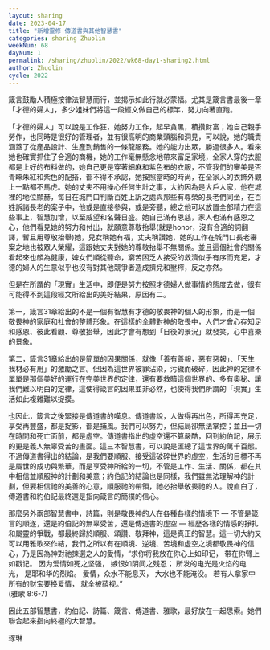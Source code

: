 ```yaml
---
layout: sharing
date: 2023-04-17
title: "新增靈修 傳道書與其他智慧書"
categories: sharing Zhuolin
weekNum: 68
dayNum: 1
permalink: /sharing/zhuolin/2022/wk68-day1-sharing2.html
author: Zhuolin
cycle: 2022
---
```


箴言鼓勵人積極按律法智慧而行，並揭示如此行就必蒙福。尤其是箴言書最後一章「才德的婦人」，多少姐妹們將這一段經文做自己的標竿，努力向著直跑。  

「才德的婦人」可以說是工作狂，她努力工作，起早貪黑，積攢財富；她自己親手勞作，也同時是很好的管理者，並有很高明的商業頭腦和洞見，可以說，她的職責涵蓋了從產品設計、生產到銷售的一條龍服務。她的能力出眾，勝過很多人。看來她也確實抓住了合適的商機，她的工作毫無懸念地帶來富足家境，全家人穿的衣服都是上好的布料做的，她自己更是穿著細麻和紫色布的衣服，不管我們的審美是否青睞朱紅和紫色的配搭，都不得不承認，她按照當時的時尚，在全家人的衣飾外觀上一點都不馬虎。她的丈夫不用操心任何生計之事，大約因為是大戶人家，他在城裡的地位顯赫，每日在城門口判斷百姓上訴之處與那些有尊榮的長老們同坐，在百姓訴諸長老的案子中，他或是直接參與，或是旁聽，總之他可以放置全部精力在這些事上，智慧加增，以至威望和名聲日盛。她自己滿有恩慈，家人也滿有感恩之心，他們看見她的努力和付出，就願意尊敬抬舉(就是honor，沒有合適的詞翻譯，暫且用尊敬抬舉)她，兒女稱她有福，丈夫稱讚她，她的工作在城門口長老審案之地也被眾人榮耀，這跟她丈夫對她的尊敬抬舉不無關係。並且這個社會的關係看起來也頗為健康，婢女們順從聽命，窮苦困乏人接受的救濟似乎有序而充足，才德的婦人的生意似乎也沒有對其他競爭者造成擠兌和壓榨，反之亦然。  

但是在所謂的「現實」生活中，即便是努力按照才德婦人做事情的態度去做，很有可能得不到這段經文所給出的美好結果，原因有二。  

第一，箴言31章給出的不是一個有智慧有才德的敬畏神的個人的形象，而是一個敬畏神的家庭和社會的整體形象。在這樣的全體對神的敬畏中，人們才會心存知足和感恩、彼此看顧、尊敬抬舉，因此才會有想到「日後的景況」就發笑，心中喜樂的景象。  

第二，箴言31章給出的是簡單的因果關係，就像「善有善報，惡有惡報」、「天生我材必有用」的激勵之言。但因為這世界被罪沾染，污穢而破碎，因此神的定律不單單是那個美好的運行在完美世界的定律，還有要救贖這個世界的、多有奧秘、讓我們難以明白的定律，這使得箴言的因果並非必然，也使得我們所謂的「現實」生活如此複雜難以捉摸。  

也因此，箴言之後緊接是傳道書的嘆息。傳道書說，人做得再出色，所得再充足，享受再豐盛，都是捉影，都是捕風。我們可以努力，但結局卻無法掌控；並且一切在時間和死亡面前，都是虛空。傳道書指出的虛空還不算嚴酷，回到約伯記，展示的更是義人無辜受苦的畫面。這三本智慧書，可以說是匯總了這世界的萬千百態。不過傳道書得出的結論，是我們要順服、接受這破碎世界的虛空，生活的目標不再是屬世的成功與繁華，而是享受神所給的一切，不管是工作、生活、關係，都在其中相信並順服神的計劃和美意；約伯記的結論也是同樣，我們雖無法理解神的計劃，但要相信祂的美善的心意，順服祂的帶領，祂必抬舉敬畏祂的人。說直白了，傳道書和約伯記最終還是指向箴言的簡樸的信心。  

那麼另外兩部智慧書中，詩篇，則是敬畏神的人在各種各樣的情境下 — 不管是箴言的順遂，還是約伯記的無辜受苦，還是傳道書的虛空 — 經歷各樣的情感的掙扎和屬靈的爭戰，都最終歸於順服、頌讚、敬拜神，這是真正的智慧。這一切大約又可以用雅歌來作結，我們之所以有在順境、逆境、苦境和虛空之境都敬畏神的信心，乃是因為神對祂揀選之人的愛情，“求你将我放在你心上如印记， 带在你臂上如戳记。 因为爱情如死之坚强， 嫉恨如阴间之残忍； 所发的电光是火焰的电光， 是耶和华的烈焰。 爱情，众水不能息灭， 大水也不能淹没。 若有人拿家中所有的财宝要换爱情， 就全被藐视。”  
‭(雅歌‬ ‭8‬:‭6‬-‭7‬)  

因此五部智慧書，約伯記、詩篇、箴言、傳道書、雅歌，最好放在一起思索。她們聯合起來指向終極的大智慧。  


琢琳  
